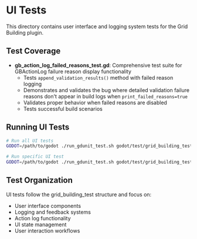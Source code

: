 # UI Tests

This directory contains user interface and logging system tests for the Grid Building plugin.

## Test Coverage

- **gb_action_log_failed_reasons_test.gd**: Comprehensive test suite for GBActionLog failure reason display functionality
  - Tests `append_validation_results()` method with failed reason logging
  - Demonstrates and validates the bug where detailed validation failure reasons don't appear in build logs when `print_failed_reasons=true`
  - Validates proper behavior when failed reasons are disabled
  - Tests successful build scenarios

## Running UI Tests

```bash
# Run all UI tests
GODOT=/path/to/godot ./run_gdunit_test.sh godot/test/grid_building_test/ui/

# Run specific UI test
GODOT=/path/to/godot ./run_gdunit_test.sh godot/test/grid_building_test/ui/gb_action_log_failed_reasons_test.gd
```

## Test Organization

UI tests follow the grid_building_test structure and focus on:
- User interface components
- Logging and feedback systems  
- Action log functionality
- UI state management
- User interaction workflows